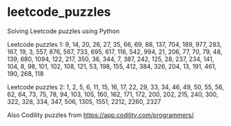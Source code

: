 # leetcode_puzzles
Solving Leetcode puzzles using Python 


Leetcode puzzles 1: 9, 14, 20, 26, 27, 35, 66, 69, 88, 137, 704, 189, 977, 283, 167, 19, 3, 557, 876, 567, 733, 695, 617, 116, 542, 994, 21, 206, 77, 70, 79, 48, 139, 680, 1094, 122, 217, 350, 36, 344, 7, 387, 242, 125, 28, 237, 234, 141, 104, 8, 98, 101, 102, 108, 121, 53, 198, 155, 412, 384, 326, 204, 13, 191, 461, 190, 268, 118

Leetcode puzzles 2: 1, 2, 5, 6, 11, 15, 16, 17, 22, 29, 33, 34, 46, 49, 50, 55, 56, 62, 64, 73, 75, 78, 94, 103, 105, 160, 162, 171, 172, 200, 202, 215, 240, 300, 322, 328, 334, 347, 506, 1305, 1551, 2212, 2260, 2327

Also Codility puzzles from https://app.codility.com/programmers/.
